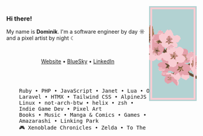 <img src="https://raw.githubusercontent.com/dotninth/dotninth/master/assets/sakura.png" width="25%" align="right" alt="Pixel Art sakura" />

### Hi there!
My name is **Dominik**. I'm a software engineer by day ☼ and a pixel artist by night ☾

<br />
<p align="center">
  <a href="https://yard77.dev">Website</a> •
  <a href="https://bsky.app/profile/yard77.dev">BlueSky</a> •
  <a href="https://www.linkedin.com/in/lokkhart/">LinkedIn</a>
</p>

<br /><br />

<pre>
    Ruby • PHP • JavaScript • Janet • Lua • Odin
    Laravel • HTMX • Tailwind CSS • AlpineJS • VueJS
    Linux • not-arch-btw • helix • zsh • 
    Indie Game Dev • Pixel Art 
    Books • Music • Manga & Comics • Games • Sometimes Anime 
    Amazarashi • Linking Park
    🎮 Xenoblade Chronicles • Zelda • To The Moon • Guild Wars (1/2)
</pre>

